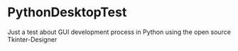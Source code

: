 # PythonDesktopTest
Just a test about GUI development process in Python using the open source Tkinter-Designer
